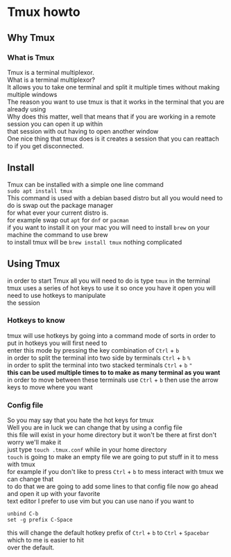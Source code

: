 # Tmux howto

## Why Tmux

### What is Tmux

Tmux is a terminal multiplexor.</br>
What is a terminal multiplexor?</br>
It allows you to take one terminal and split it multiple times without making multiple windows</br>
The reason you want to use tmux is that it works in the terminal that you are already using</br>
Why does this matter, well that means that if you are working in a remote session you can open it up within</br> 
that session with out having to open another window</br>
One nice thing that tmux does is it creates a session that you can reattach to if you get disconnected.</br>

## Install

Tmux can be installed with a simple one line command</br>
`sudo apt install tmux`</br>
This command is used with a debian based distro but all you would need to do is swap out the package manager</br>
for what ever your current distro is.</br>
for example swap out `apt` for `dnf` or `pacman`</br>
if you want to install it on your mac you will need to install `brew` on your machine the command to use brew</br>
to install tmux will be `brew install tmux` nothing complicated</br>

## Using Tmux

in order to start Tmux all you will need to do is type `tmux` in the terminal</br>
tmux uses a series of hot keys to use it so once you have it open you will need to use hotkeys to manipulate</br>
the session</br>

### Hotkeys to know

tmux will use hotkeys by going into a command mode of sorts in order to put in hotkeys you will first need to</br>
enter this mode by pressing the key combination of `Ctrl` + `b`</br>
in order to split the terminal into two side by terminals `Ctrl` + `b` `%`</br>
in order to split the terminal into two stacked terminals `Ctrl` + `b` `"`</br>
**this can be used multiple times to to make as many terminal as you want**</br>
in order to move between these terminals use `Ctrl` + `b` then use the arrow keys to move where you want</br>

### Config file

So you may say that you hate the hot keys for tmux</br>
Well you are in luck we can change that by using a config file</br>
this file will exist in your home directory but it won't be there at first don't worry we'll make it</br>
just type `touch .tmux.conf` while in your home directory</br>
`touch` is going to make an empty file we are going to put stuff in it to mess with tmux</br>
for example if you don't like to press `Ctrl` + `b` to mess interact with tmux we can change that</br>
to do that we are going to add some lines to that config file now go ahead and open it up with your favorite</br>
text editor I prefer to use vim but you can use nano if you want to</br>
```
unbind C-b
set -g prefix C-Space
```
this will change the default hotkey prefix of `Ctrl` + `b` to `Ctrl` + `Spacebar` which to me is easier to hit</br>
over the default.
